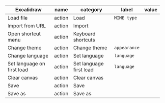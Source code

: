 | Excalidraw                 | name   | category                | label        | value |
| -------------------------- | ------ | ----------------------- | ------------ | ----- |
| Load file                  | action | Load                    | `MIME type`  |
| Import from URL            | action | Import                  |
| Open shortcut menu         | action | Keyboard shortcuts      |
| Change theme               | action | Change theme            | `appearance` |
| Change language            | action | Set language            | `language`   |
| Set language on first load | action | Set language first load | `language`   |
| Clear canvas               | action | Clear canvas            |
| Save                       | action | Save                    |
| Save as                    | action | Save as                 |
